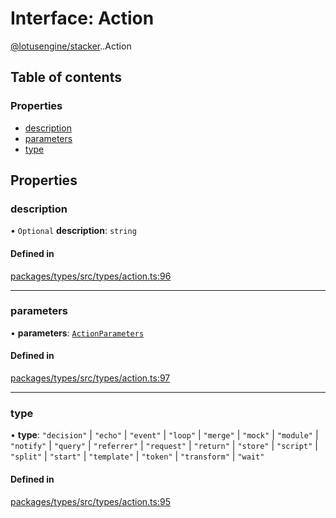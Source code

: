 # Interface: Action

[@lotusengine/stacker](../wiki/@lotusengine.stacker).[<internal>](../wiki/@lotusengine.stacker.%3Cinternal%3E).Action

## Table of contents

### Properties

- [description](../wiki/@lotusengine.stacker.%3Cinternal%3E.Action#description)
- [parameters](../wiki/@lotusengine.stacker.%3Cinternal%3E.Action#parameters)
- [type](../wiki/@lotusengine.stacker.%3Cinternal%3E.Action#type)

## Properties

### description

• `Optional` **description**: `string`

#### Defined in

[packages/types/src/types/action.ts:96](https://github.com/lotusengine/sdk/blob/fdb90a3/packages/types/src/types/action.ts#L96)

___

### parameters

• **parameters**: [`ActionParameters`](../wiki/@lotusengine.stacker.%3Cinternal%3E#actionparameters)

#### Defined in

[packages/types/src/types/action.ts:97](https://github.com/lotusengine/sdk/blob/fdb90a3/packages/types/src/types/action.ts#L97)

___

### type

• **type**: ``"decision"`` \| ``"echo"`` \| ``"event"`` \| ``"loop"`` \| ``"merge"`` \| ``"mock"`` \| ``"module"`` \| ``"notify"`` \| ``"query"`` \| ``"referrer"`` \| ``"request"`` \| ``"return"`` \| ``"store"`` \| ``"script"`` \| ``"split"`` \| ``"start"`` \| ``"template"`` \| ``"token"`` \| ``"transform"`` \| ``"wait"``

#### Defined in

[packages/types/src/types/action.ts:95](https://github.com/lotusengine/sdk/blob/fdb90a3/packages/types/src/types/action.ts#L95)
